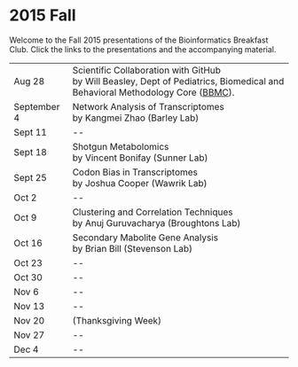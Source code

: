 2015 Fall
============
Welcome to the Fall 2015 presentations of the  Bioinformatics Breakfast Club.  Click the links to the presentations and the accompanying material.

|        |                    |
| ------ | ------------------ |
| Aug 28 | Scientific Collaboration with GitHub <br/> by Will Beasley, Dept of Pediatrics, Biomedical and Behavioral Methodology Core ([BBMC](http://ouhsc.edu/BBMC/)). |
| September 4 | Network Analysis of Transcriptomes <br/> by Kangmei Zhao (Barley Lab) |
| Sept 11 |  --  |
| Sept 18 | Shotgun Metabolomics <br/> by Vincent Bonifay (Sunner Lab) |
| Sept 25 | Codon Bias in Transcriptomes <br/> by Joshua Cooper (Wawrik Lab) |
| Oct 2   |  --  |
| Oct 9   | Clustering and Correlation Techniques <br/> by Anuj Guruvacharya (Broughtons Lab) |
| Oct 16  | Secondary Mabolite Gene Analysis <br/> by Brian Bill (Stevenson Lab) |
| Oct 23  |  --  |
| Oct 30  |  --  |
| Nov 6   |  --  |
| Nov 13  |  --  |
| Nov 20  |  (Thanksgiving Week)  |
| Nov 27  |  --  |
| Dec 4   |  --  |

